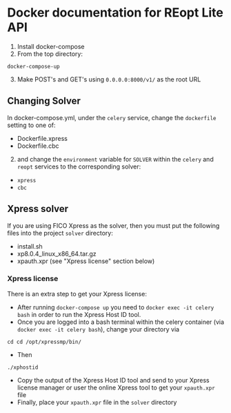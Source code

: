 # Docker documentation for REopt Lite API
1. Install docker-compose
2. From the top directory:
```
docker-compose-up
```
3. Make POST's and GET's using `0.0.0.0:8000/v1/` as the root URL

## Changing Solver
In docker-compose.yml, under the `celery` service, change the `dockerfile` setting to one of:
- Dockerfile.xpress
- Dockerfile.cbc
2. and change the `environment` variable for `SOLVER` within the `celery` and `reopt` services to the corresponding solver:
- `xpress`
- `cbc`

## Xpress solver
If you are using FICO Xpress as the solver, then you must put the following files into the project `solver` directory:
- install.sh
- xp8.0.4_linux_x86_64.tar.gz
- xpauth.xpr (see "Xpress license" section below)

### Xpress license
There is an extra step to get your Xpress license:
- After running `docker-compose up` you need to `docker exec -it celery bash` in order to run the Xpress Host ID tool.
- Once you are logged into a bash terminal within the celery container (via `docker exec -it celery bash`), change your directory via
```
cd cd /opt/xpressmp/bin/
```
- Then
```
./xphostid
```
- Copy the output of the Xpress Host ID tool and send to your Xpress license manager or user the online Xpress tool to get your `xpauth.xpr` file
- Finally, place your `xpauth.xpr` file in the `solver` directory
